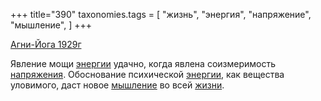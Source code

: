 +++
title="390"
taxonomies.tags = [
 "жизнь",
 "энергия",
 "напряжение",
 "мышление",
]
+++

[Агни-Йога 1929г](/agni/1929)

Явление мощи [энергии](/tags/энергия) удачно, когда явлена соизмеримость [напряжения](/tags/напряжение). Обоснование психической [энергии](/tags/энергия), как вещества уловимого, даст новое [мышление](/tags/мышление) во всей [жизни](/tags/жизнь).